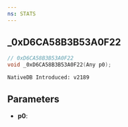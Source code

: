 ```yaml
---
ns: STATS
---
```

## _0xD6CA58B3B53A0F22

```c
// 0xD6CA58B3B53A0F22
void _0xD6CA58B3B53A0F22(Any p0);
```

```
NativeDB Introduced: v2189
```

## Parameters
* **p0**:
